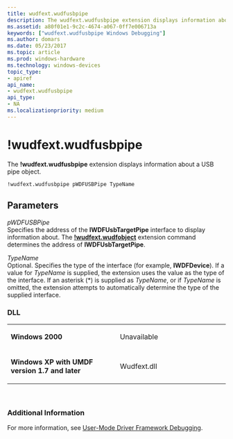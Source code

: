 ```yaml
---
title: wudfext.wudfusbpipe
description: The wudfext.wudfusbpipe extension displays information about a USB pipe object.
ms.assetid: a80f01e1-9c2c-4674-a067-0ff7e006713a
keywords: ["wudfext.wudfusbpipe Windows Debugging"]
ms.author: domars
ms.date: 05/23/2017
ms.topic: article
ms.prod: windows-hardware
ms.technology: windows-devices
topic_type:
- apiref
api_name:
- wudfext.wudfusbpipe
api_type:
- NA
ms.localizationpriority: medium
---
```


# !wudfext.wudfusbpipe


The **!wudfext.wudfusbpipe** extension displays information about a USB pipe object.

```
!wudfext.wudfusbpipe pWDFUSBPipe TypeName
```

## <span id="Parameters"></span><span id="parameters"></span><span id="PARAMETERS"></span>Parameters


<span id="_______pWDFUSBPipe______"></span><span id="_______pwdfusbpipe______"></span><span id="_______PWDFUSBPIPE______"></span> *pWDFUSBPipe*   
Specifies the address of the **IWDFUsbTargetPipe** interface to display information about. The [**!wudfext.wudfobject**](-wudfext-wudfobject.md) extension command determines the address of **IWDFUsbTargetPipe**.

<span id="_______TypeName______"></span><span id="_______typename______"></span><span id="_______TYPENAME______"></span> *TypeName*   
Optional. Specifies the type of the interface (for example, **IWDFDevice**). If a value for *TypeName* is supplied, the extension uses the value as the type of the interface. If an asterisk (\*) is supplied as *TypeName*, or if *TypeName* is omitted, the extension attempts to automatically determine the type of the supplied interface.

### <span id="DLL"></span><span id="dll"></span>DLL

<table>
<colgroup>
<col width="50%" />
<col width="50%" />
</colgroup>
<tbody>
<tr class="odd">
<td align="left"><p><strong>Windows 2000</strong></p></td>
<td align="left"><p>Unavailable</p></td>
</tr>
<tr class="even">
<td align="left"><p><strong>Windows XP with UMDF version 1.7 and later</strong></p></td>
<td align="left"><p>Wudfext.dll</p></td>
</tr>
</tbody>
</table>

 

### <span id="Additional_Information"></span><span id="additional_information"></span><span id="ADDITIONAL_INFORMATION"></span>Additional Information

For more information, see [User-Mode Driver Framework Debugging](user-mode-driver-framework-debugging.md).

 

 





